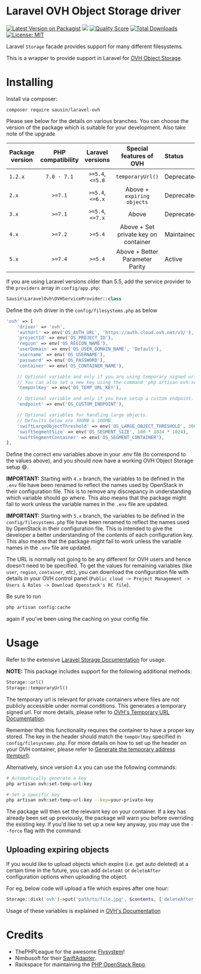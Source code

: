 # Laravel OVH Object Storage driver


[![Latest Version on Packagist](https://img.shields.io/packagist/v/sausin/laravel-ovh.svg?style=flat-square)](https://packagist.org/packages/sausin/laravel-ovh)
[![](https://github.com/sausin/laravel-ovh/workflows/CI%20laravel-ovh/badge.svg?branch=master)](https://github.com/sausin/laravel-ovh/actions?query=workflow%3A%22CI+laravel-ovh%22)
[![Quality Score](https://img.shields.io/scrutinizer/g/sausin/laravel-ovh.svg?style=flat-square)](https://scrutinizer-ci.com/g/sausin/laravel-ovh)
[![Total Downloads](https://img.shields.io/packagist/dt/sausin/laravel-ovh.svg?style=flat-square)](https://packagist.org/packages/sausin/laravel-ovh)
[![License: MIT](https://img.shields.io/badge/License-MIT-yellow.svg?style=flat-square)](https://opensource.org/licenses/MIT)


Laravel `Storage` facade provides support for many different filesystems.

This is a wrapper to provide support in Laravel for [OVH Object Storage](https://www.ovh.ie/public-cloud/storage/object-storage/).

# Installing

Install via composer:
```
composer require sausin/laravel-ovh
```

Please see below for the details on various branches. You can choose the version of the package which is suitable for your development. Also take note of the upgrade

| Package version   | PHP compatibility | Laravel versions  | Special features of OVH               | Status        |
| ----------------- | :---------------: | :---------------: | :-----------------------------------: | :------------ |
| `1.2.x`           | `7.0 - 7.1`       | `>=5.4`, `<=5.8`  | `temporaryUrl()`                      | Deprecated    |
| `2.x`             | `>=7.1`           | `>=5.4`, `<=6.x`  | Above + `expiring objects`            | Deprecated    |
| `3.x`             | `>=7.1`           | `>=5.4`, `<=7.x`  | Above                                 | Deprecated    |
| `4.x`             | `>=7.2`           | `>=5.4`           | Above + Set private key on container  | Maintained    |
| `5.x`             | `>=7.4`           | `>=5.4`           | Above + Better Parameter Parity       | Active        |

If you are using Laravel versions older than 5.5, add the service provider to the `providers` array in `config/app.php`:
```php
Sausin\LaravelOvh\OVHServiceProvider::class
```

Define the ovh driver in the `config/filesystems.php`
as below
```php
'ovh' => [
    'driver' => 'ovh',
    'authUrl' => env('OS_AUTH_URL', 'https://auth.cloud.ovh.net/v3/'),
    'projectId' => env('OS_PROJECT_ID'),
    'region' => env('OS_REGION_NAME'),
    'userDomain' => env('OS_USER_DOMAIN_NAME', 'Default'),
    'username' => env('OS_USERNAME'),
    'password' => env('OS_PASSWORD'),
    'container' => env('OS_CONTAINER_NAME'),

    // Optional variable and only if you are using temporary signed urls.
    // You can also set a new key using the command 'php artisan ovh:set-temp-url-key'.
    'tempUrlKey' => env('OS_TEMP_URL_KEY'),

    // Optional variable and only if you have setup a custom endpoint.
    'endpoint' => env('OS_CUSTOM_ENDPOINT'),

    // Optional variables for handling large objects.
    // Defaults below are 300MB & 100MB.
    'swiftLargeObjectThreshold' => env('OS_LARGE_OBJECT_THRESHOLD', 300 * 1024 * 1024),
    'swiftSegmentSize' => env('OS_SEGMENT_SIZE', 100 * 1024 * 1024),
    'swiftSegmentContainer' => env('OS_SEGMENT_CONTAINER'),
],
```
Define the correct env variables above in your .env file (to correspond to the values above),
and you should now have a working OVH Object Storage setup :smile:.

**IMPORTANT:** Starting with `4.x` branch, the variables to be defined in the `.env` file
have been renamed to reflect the names used by OpenStack in their configuration file. This is to
remove any discrepancy in understanding which variable should go where. This also means that
the package might fail to work unless the variable names in the `.env` file are updated.

**IMPORTANT:** Starting with `5.x` branch, the variables to be defined in the `config/filesystems.php`
file have been renamed to reflect the names used by OpenStack in their configuration file. This
is intended to give the developer a better understanding of the contents of each configuration
key. This also means that the package might fail to work unless the variable names in the `.env`
file are updated.

The URL is normally not going to be any different for OVH users and hence doesn't need to
be specified. To get the values for remaining variables (like `user`, `region`, `container`,
etc), you can download the configuration file with details in your OVH control panel
(`Public cloud -> Project Management -> Users & Roles -> Download Openstack's RC file`). 

Be sure to run
```sh
php artisan config:cache
```
again if you've been using the caching on your config file.


# Usage

Refer to the extensive [Laravel Storage Documentation](https://laravel.com/docs/7.x/filesystem) for usage.

**NOTE:** This package includes support for the following additional methods:
```php
Storage::url()
Storage::temporaryUrl()
```

The temporary url is relevant for private containers where files are not publicly accessible
under normal conditions. This generates a temporary signed url. For more details, please refer
to [OVH's Temporary URL Documentation](https://docs.ovh.com/gb/en/public-cloud/share_an_object_via_a_temporary_url/).

Remember that this functionality requires the container to have a proper key stored.
The key in the header should match the `tempUrlKey` specified in `config/filesystems.php`.
For more details on how to set up the header on your OVH container, please refer to
[Generate the temporary address (_tempurl_)](https://docs.ovh.com/gb/en/public-cloud/share_an_object_via_a_temporary_url/#generate-the-temporary-address-tempurl).

Alternatively, since version 4.x you can use the following commands:
```sh
# Automatically generate a key
php artisan ovh:set-temp-url-key

# Set a specific key
php artisan ovh:set-temp-url-key --key=your-private-key
```
The package will then set the relevant key on your container. If a key has already been
set up previously, the package will warn you before overriding the existing key.
If you'd like to set up a new key anyway, you may use the `--force` flag with the command. 

## Uploading expiring objects

If you would like to upload objects which expire (i.e. get auto deleted) at a certain time
in the future, you can add `deleteAt` or `deleteAfter` configuration options when uploading
the object.

For eg, below code will upload a file which expires after one hour:
```php
Storage::disk('ovh')->put('path/to/file.jpg', $contents, ['deleteAfter' => 60*60])
```

Usage of these variables is explained in [OVH's Documentation](https://docs.ovh.com/gb/en/storage/configure_automatic_object_deletion/)

# Credits
- ThePHPLeague for the awesome [Flysystem](https://github.com/thephpleague/flysystem)!
- Nimbusoft for their [SwiftAdapter](https://github.com/nimbusoftltd/flysystem-openstack-swift).
- Rackspace for maintaining the [PHP OpenStack Repo](https://github.com/php-opencloud/openstack).
